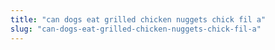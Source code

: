 ```yaml
---
title: "can dogs eat grilled chicken nuggets chick fil a"
slug: "can-dogs-eat-grilled-chicken-nuggets-chick-fil-a"
---
```


